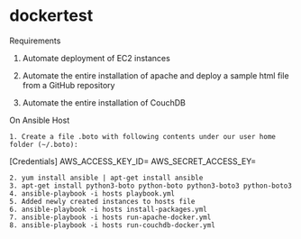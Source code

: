 # dockertest

Requirements

1. Automate deployment of EC2 instances

2. Automate the entire installation of apache and deploy a sample html file from a GitHub repository

3. Automate the entire installation of CouchDB


On Ansible Host

    1. Create a file .boto with following contents under our user home folder (~/.boto):
[Credentials]
AWS_ACCESS_KEY_ID=
AWS_SECRET_ACCESS_EY=
       
    2. yum install ansible | apt-get install ansible
    3. apt-get install python3-boto python-boto python3-boto3 python-boto3
    4. ansible-playbook -i hosts playbook.yml
    5. Added newly created instances to hosts file
    6. ansible-playbook -i hosts install-packages.yml
    7. ansible-playbook -i hosts run-apache-docker.yml
    8. ansible-playbook -i hosts run-couchdb-docker.yml
